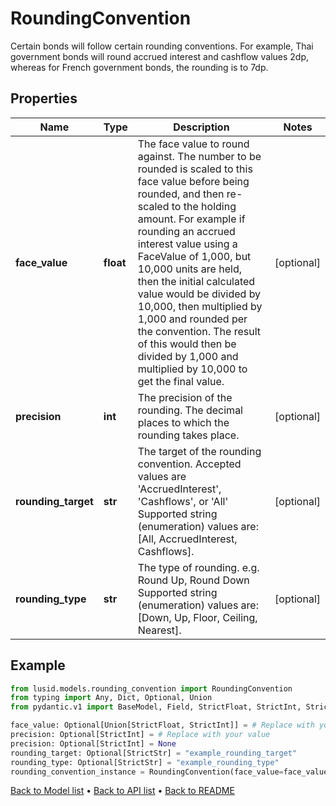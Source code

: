 # RoundingConvention

Certain bonds will follow certain rounding conventions. For example, Thai government bonds will round accrued interest and cashflow values 2dp, whereas for French government bonds, the rounding is to 7dp.
## Properties
Name | Type | Description | Notes
------------ | ------------- | ------------- | -------------
**face_value** | **float** | The face value to round against. The number to be rounded is scaled to this face value before being rounded, and then re-scaled to the holding amount. For example if rounding an accrued interest value using a FaceValue of 1,000, but 10,000 units are held, then the initial calculated value would be divided by 10,000, then multiplied by 1,000 and rounded per the convention. The result of this would then be divided by 1,000 and multiplied by 10,000 to get the final value. | [optional] 
**precision** | **int** | The precision of the rounding.  The decimal places to which the rounding takes place. | [optional] 
**rounding_target** | **str** | The target of the rounding convention. Accepted values are &#39;AccruedInterest&#39;, &#39;Cashflows&#39;, or &#39;All&#39;  Supported string (enumeration) values are: [All, AccruedInterest, Cashflows]. | [optional] 
**rounding_type** | **str** | The type of rounding.  e.g. Round Up, Round Down  Supported string (enumeration) values are: [Down, Up, Floor, Ceiling, Nearest]. | [optional] 
## Example

```python
from lusid.models.rounding_convention import RoundingConvention
from typing import Any, Dict, Optional, Union
from pydantic.v1 import BaseModel, Field, StrictFloat, StrictInt, StrictStr

face_value: Optional[Union[StrictFloat, StrictInt]] = # Replace with your value
precision: Optional[StrictInt] = # Replace with your value
precision: Optional[StrictInt] = None
rounding_target: Optional[StrictStr] = "example_rounding_target"
rounding_type: Optional[StrictStr] = "example_rounding_type"
rounding_convention_instance = RoundingConvention(face_value=face_value, precision=precision, rounding_target=rounding_target, rounding_type=rounding_type)

```

[Back to Model list](../README.md#documentation-for-models) &#8226; [Back to API list](../README.md#documentation-for-api-endpoints) &#8226; [Back to README](../README.md)

